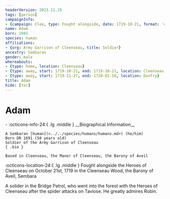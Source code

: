```yaml
---
headerVersion: 2023.11.25
tags: [person]
campaignInfo:
- {campaign: Clee, type: Fought alongside, date: 1719-10-21, format: '<met> <person> on <target> <current:3rq>'}
name: Adam
born: 1691
species: human
affiliations:
- {org: Army Garrison of Cleenseau, title: Soldier}
ancestry: Sembaran
gender: male
whereabouts:
- {type: home, location: Cleenseau}
- {type: away, start: 1719-10-21, end: 1719-10-21, location: Cleenseau Wood}
- {type: away, start: 1719-11-27, end: 1720-01-18, location: Dunfry}
title: Adam
hide: [toc]
---
```


# Adam
<div class="grid cards ext-narrow-margin ext-one-column" markdown>
- :octicons-info-24:{ .lg .middle } __Biographical Information__

    A Sembaran [human](<../../species/humans/humans.md>) (he/him)  
    Born DR 1691 (58 years old)  
    Soldier of the Army Garrison of Cleenseau  
    { .bio }

    Based in Cleenseau, the Manor of Cleenseau, the Barony of Aveil
</div>



:octicons-location-24:{ .lg .middle } Fought alongside the Heroes of Cleenseau on October 21st, 1719 in the Cleenseau Wood, the Barony of Aveil, Sembara  


A solider in the Bridge Patrol, who went into the forest with the Heroes of Cleenseau after the spider attacks on Taviose. He greatly admires Robin.
